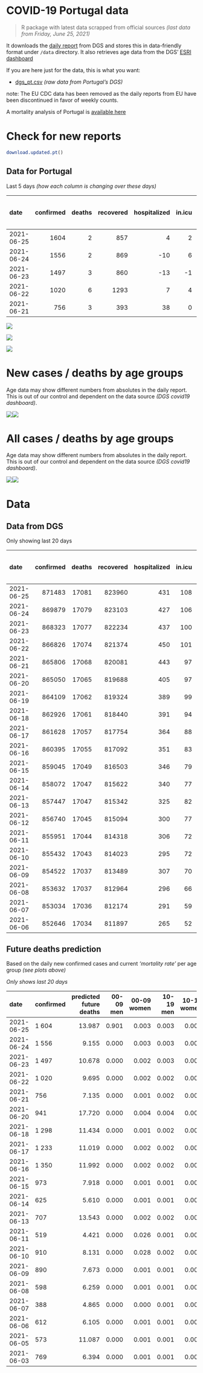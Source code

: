 COVID-19 Portugal data
================

> R package with latest data scrapped from official sources *(last data
> from Friday, June 25, 2021)*

It downloads the [daily
report](https://covid19.min-saude.pt/relatorio-de-situacao/) from DGS
and stores this in data-friendly format under `/data` directory. It also
retrieves age data from the DGS’ [ESRI
dashboard](https://covid19.min-saude.pt/ponto-de-situacao-atual-em-portugal/)

If you are here just for the data, this is what you want:

-   [dgs\_pt.csv](raw/master/data/dgs_pt.csv) *(raw data from Portugal’s
    DGS)*

note: The EU CDC data has been removed as the daily reports from EU have
been discontinued in favor of weekly counts.

A mortality analysis of Portugal is [available
here](https://averissimo.github.io/covid19-analysis/mortality.html)

# Check for new reports

``` r
download.updated.pt()
```

## Data for Portugal

Last 5 days *(how each column is changing over these days)*

| date       | confirmed | deaths | recovered | hospitalized | in.icu | first vaccine | second vaccine | confirmed m 00-09 | confirmed w 00-09 | confirmed m 10-19 | confirmed w 10-19 | confirmed m 20-29 | confirmed w 20-29 | confirmed m 30-39 | confirmed w 30-39 | confirmed m 40-49 | confirmed w 40-49 | confirmed m 50-59 | confirmed w 50-59 | confirmed m 60-69 | confirmed w 60-69 | confirmed m 70-79 | confirmed w 70-79 | confirmed m 80+ | confirmed w 80+ | death m 00-09 | death w 00-09 | death m 10-19 | death w 10-19 | death m 20-29 | death w 20-29 | death m 30-39 | death w 30-39 | death m 40-49 | death w 40-49 | death m 50-59 | death w 50-59 | death m 60-69 | death w 60-69 | death m 70-79 | death w 70-79 | death m 80+ | death w 80+ |
|:-----------|----------:|-------:|----------:|-------------:|-------:|--------------:|---------------:|------------------:|------------------:|------------------:|------------------:|------------------:|------------------:|------------------:|------------------:|------------------:|------------------:|------------------:|------------------:|------------------:|------------------:|------------------:|------------------:|----------------:|----------------:|--------------:|--------------:|--------------:|--------------:|--------------:|--------------:|--------------:|--------------:|--------------:|--------------:|--------------:|--------------:|--------------:|--------------:|--------------:|--------------:|------------:|------------:|
| 2021-06-25 |      1604 |      2 |       857 |            4 |      2 |         63249 |          48137 |            224060 |                67 |               126 |               118 |               157 |               169 |               124 |               139 |               131 |               132 |                81 |               105 |                35 |                51 |                40 |                25 |              18 |              16 |             0 |             0 |             0 |             0 |             0 |             0 |             0 |             0 |             0 |             0 |             0 |             0 |             0 |             0 |             0 |             0 |           1 |           1 |
| 2021-06-24 |      1556 |      2 |       869 |          -10 |      6 |         60646 |          49862 |                72 |                76 |               129 |               124 |               166 |               147 |               115 |               142 |               122 |               156 |                71 |                68 |                35 |                62 |                22 |                25 |               6 |              18 |             0 |             0 |             0 |             0 |             0 |             0 |             0 |             0 |             0 |             0 |             0 |             0 |             1 |             0 |             0 |             1 |           0 |           0 |
| 2021-06-23 |      1497 |      3 |       860 |          -13 |     -1 |         55172 |          51448 |                59 |                50 |               124 |                84 |               182 |               164 |               132 |               136 |               125 |               124 |                79 |                87 |                32 |                48 |                19 |                19 |              16 |              18 |             0 |             0 |             0 |             0 |             0 |             0 |             0 |             0 |             0 |             0 |             1 |             0 |             0 |             0 |             0 |             0 |           1 |           1 |
| 2021-06-22 |      1020 |      6 |      1293 |            7 |      4 |         15514 |          15597 |                23 |                39 |                76 |                64 |               106 |               120 |                88 |                84 |                88 |                86 |                48 |                65 |                24 |                31 |                19 |                22 |              16 |              15 |             0 |             0 |             0 |             0 |             0 |             0 |             0 |             0 |             0 |             0 |             0 |             0 |             0 |             0 |             2 |             1 |           3 |           0 |
| 2021-06-21 |       756 |      3 |       393 |           38 |      0 |         58213 |          40697 |                24 |                19 |                67 |                48 |                92 |                79 |                47 |                47 |                65 |                65 |                50 |                42 |                23 |                22 |                25 |                21 |               8 |               7 |             0 |             0 |             0 |             0 |             0 |             0 |             0 |             0 |             0 |             0 |             0 |             0 |             0 |             0 |             0 |             2 |           1 |           0 |

![](README_files/figure-gfm/totals-1.svg)<!-- -->

![](README_files/figure-gfm/differential-1.svg)<!-- -->

![](README_files/figure-gfm/differential_7days-1.svg)<!-- -->

# New cases / deaths by age groups

Age data may show different numbers from absolutes in the daily report.
This is out of our control and dependent on the data source *(DGS
covid19 dashboard)*.

![](README_files/figure-gfm/new_cases_deaths-1.svg)<!-- -->![](README_files/figure-gfm/new_cases_deaths-2.svg)<!-- -->

# All cases / deaths by age groups

Age data may show different numbers from absolutes in the daily report.
This is out of our control and dependent on the data source *(DGS
covid19 dashboard)*.

![](README_files/figure-gfm/total_cases_deaths-1.svg)<!-- -->![](README_files/figure-gfm/total_cases_deaths-2.svg)<!-- -->

# Data

## Data from DGS

Only showing last 20 days

| date       | confirmed | deaths | recovered | hospitalized | in.icu | confirmed m 00-09 | confirmed w 00-09 | confirmed m 10-19 | confirmed w 10-19 | confirmed m 20-29 | confirmed w 20-29 | confirmed m 30-39 | confirmed w 30-39 | confirmed m 40-49 | confirmed w 40-49 | confirmed m 50-59 | confirmed w 50-59 | confirmed m 60-69 | confirmed w 60-69 | confirmed m 70-79 | confirmed w 70-79 | confirmed m 80+ | confirmed w 80+ | death m 00-09 | death w 00-09 | death m 10-19 | death w 10-19 | death m 20-29 | death w 20-29 | death m 30-39 | death w 30-39 | death m 40-49 | death w 40-49 | death m 50-59 | death w 50-59 | death m 60-69 | death w 60-69 | death m 70-79 | death w 70-79 | death m 80+ | death w 80+ | first vaccine | second vaccine |
|:-----------|----------:|-------:|----------:|-------------:|-------:|------------------:|------------------:|------------------:|------------------:|------------------:|------------------:|------------------:|------------------:|------------------:|------------------:|------------------:|------------------:|------------------:|------------------:|------------------:|------------------:|----------------:|----------------:|--------------:|--------------:|--------------:|--------------:|--------------:|--------------:|--------------:|--------------:|--------------:|--------------:|--------------:|--------------:|--------------:|--------------:|--------------:|--------------:|------------:|------------:|--------------:|---------------:|
| 2021-06-25 |    871483 |  17081 |    823960 |          431 |    108 |            248816 |             23641 |             40872 |             41144 |             59690 |             66642 |             58085 |             67899 |             64458 |             80368 |             56658 |             71747 |             42087 |             45970 |             26785 |             29989 |           23398 |           46805 |             1 |             1 |             1 |             1 |             7 |             5 |            24 |            20 |            92 |            63 |           334 |           136 |          1073 |           465 |          2289 |          1356 |        5145 |        6068 |       4922099 |        2773507 |
| 2021-06-24 |    869879 |  17079 |    823103 |          427 |    106 |             24756 |             23574 |             40746 |             41026 |             59533 |             66473 |             57961 |             67760 |             64327 |             80236 |             56577 |             71642 |             42052 |             45919 |             26745 |             29964 |           23380 |           46789 |             1 |             1 |             1 |             1 |             7 |             5 |            24 |            20 |            92 |            63 |           334 |           136 |          1073 |           465 |          2289 |          1356 |        5144 |        6067 |       4858850 |        2725370 |
| 2021-06-23 |    868323 |  17077 |    822234 |          437 |    100 |             24684 |             23498 |             40617 |             40902 |             59367 |             66326 |             57846 |             67618 |             64205 |             80080 |             56506 |             71574 |             42017 |             45857 |             26723 |             29939 |           23374 |           46771 |             1 |             1 |             1 |             1 |             7 |             5 |            24 |            20 |            92 |            63 |           334 |           136 |          1072 |           465 |          2289 |          1355 |        5144 |        6067 |       4798204 |        2675508 |
| 2021-06-22 |    866826 |  17074 |    821374 |          450 |    101 |             24625 |             23448 |             40493 |             40818 |             59185 |             66162 |             57714 |             67482 |             64080 |             79956 |             56427 |             71487 |             41985 |             45809 |             26704 |             29920 |           23358 |           46753 |             1 |             1 |             1 |             1 |             7 |             5 |            24 |            20 |            92 |            63 |           333 |           136 |          1072 |           465 |          2289 |          1355 |        5143 |        6066 |       4743032 |        2624060 |
| 2021-06-21 |    865806 |  17068 |    820081 |          443 |     97 |             24602 |             23409 |             40417 |             40754 |             59079 |             66042 |             57626 |             67398 |             63992 |             79870 |             56379 |             71422 |             41961 |             45778 |             26685 |             29898 |           23342 |           46738 |             1 |             1 |             1 |             1 |             7 |             5 |            24 |            20 |            92 |            63 |           333 |           136 |          1072 |           465 |          2287 |          1354 |        5140 |        6066 |       4727518 |        2608463 |
| 2021-06-20 |    865050 |  17065 |    819688 |          405 |     97 |             24578 |             23390 |             40350 |             40706 |             58987 |             65963 |             57579 |             67351 |             63927 |             79805 |             56329 |             71380 |             41938 |             45756 |             26660 |             29877 |           23334 |           46731 |             1 |             1 |             1 |             1 |             7 |             5 |            24 |            20 |            92 |            63 |           333 |           136 |          1072 |           465 |          2287 |          1352 |        5139 |        6066 |       4669305 |        2567766 |
| 2021-06-19 |    864109 |  17062 |    819324 |          389 |     99 |                NA |                NA |                NA |                NA |                NA |                NA |                NA |                NA |                NA |                NA |                NA |                NA |                NA |                NA |                NA |                NA |              NA |              NA |            NA |            NA |            NA |            NA |            NA |            NA |            NA |            NA |            NA |            NA |            NA |            NA |            NA |            NA |            NA |            NA |          NA |          NA |       4621946 |        2476648 |
| 2021-06-18 |    862926 |  17061 |    818440 |          391 |     94 |             24480 |             23302 |             40179 |             40538 |             58795 |             65691 |             57432 |             67185 |             63763 |             79646 |             56221 |             71249 |             41879 |             45680 |             26619 |             29843 |           23309 |           46704 |             1 |             1 |             1 |             1 |             7 |             5 |            24 |            20 |            92 |            63 |           333 |           136 |          1072 |           465 |          2287 |          1352 |        5139 |        6062 |       4598549 |        2449200 |
| 2021-06-17 |    861628 |  17057 |    817754 |          364 |     88 |             24430 |             23274 |             40089 |             40425 |             58664 |             65563 |             57302 |             67082 |             63654 |             79531 |             56152 |             71173 |             41855 |             45648 |             26589 |             29816 |           23295 |           46683 |             1 |             1 |             1 |             1 |             7 |             5 |            24 |            20 |            92 |            63 |           333 |           134 |          1072 |           464 |          2288 |          1353 |        5138 |        6060 |       4500125 |        2379304 |
| 2021-06-16 |    860395 |  17055 |    817092 |          351 |     83 |             24398 |             23219 |             39994 |             40350 |             58540 |             65443 |             57188 |             66969 |             63552 |             79437 |             56085 |             71077 |             41829 |             45598 |             26576 |             29806 |           23275 |           46660 |             1 |             1 |             1 |             1 |             7 |             5 |            24 |            20 |            92 |            63 |           333 |           134 |          1072 |           464 |          2288 |          1351 |        5138 |        6060 |       4438408 |        2329985 |
| 2021-06-15 |    859045 |  17049 |    816503 |          346 |     79 |             24352 |             23180 |             39903 |             40259 |             58382 |             65282 |             57057 |             66866 |             63453 |             79314 |             56033 |             70992 |             41785 |             45545 |             26569 |             29784 |           23262 |           46621 |             1 |             1 |             1 |             1 |             7 |             5 |            24 |            20 |            92 |            63 |           333 |           134 |          1072 |           464 |          2287 |          1349 |        5137 |        6048 |       4387691 |        2278284 |
| 2021-06-14 |    858072 |  17047 |    815622 |          340 |     77 |             24327 |             23162 |             39851 |             40213 |             58268 |             65179 |             56964 |             66788 |             63369 |             79203 |             55969 |             70924 |             41761 |             45516 |             26543 |             29765 |           23256 |           46607 |             1 |             1 |             1 |             1 |             7 |             5 |            24 |            20 |            92 |            63 |           333 |           134 |          1072 |           464 |          2286 |          1349 |        5136 |        6058 |       4330244 |        2242562 |
| 2021-06-13 |    857447 |  17047 |    815342 |          325 |     82 |             24307 |             23144 |             39803 |             40180 |             58216 |             65112 |             56920 |             66726 |             63303 |             79149 |             55944 |             70881 |             41739 |             45492 |             26532 |             29756 |           23251 |           46592 |             1 |             1 |             1 |             1 |             7 |             5 |            24 |            20 |            92 |            63 |           333 |           134 |          1072 |           464 |          2286 |          1349 |        5136 |        6058 |       4308544 |        2236492 |
| 2021-06-12 |    856740 |  17045 |    815094 |          300 |     77 |                NA |                NA |                NA |                NA |                NA |                NA |                NA |                NA |                NA |                NA |                NA |                NA |                NA |                NA |                NA |                NA |              NA |              NA |            NA |            NA |            NA |            NA |            NA |            NA |            NA |            NA |            NA |            NA |            NA |            NA |            NA |            NA |            NA |            NA |          NA |          NA |       4243537 |        2230476 |
| 2021-06-11 |    855951 |  17044 |    814318 |          306 |     72 |             24246 |             23089 |             39717 |             40082 |             58076 |             64939 |             56801 |             66619 |             63161 |             79012 |             55874 |             70788 |             41686 |             45419 |             26504 |             29741 |           23234 |           46564 |             1 |             1 |             1 |             1 |             7 |             5 |            24 |            20 |            92 |            63 |           333 |           134 |          1072 |           464 |          2286 |          1349 |        5135 |        6056 |       4212783 |        2204786 |
| 2021-06-10 |    855432 |  17043 |    814023 |          295 |     72 |             24228 |             23704 |             39681 |             40051 |             58018 |             64874 |             56761 |             66574 |             63126 |             78962 |             55840 |             70767 |             41668 |             45407 |             26496 |             29731 |           23230 |           46553 |             1 |             1 |             1 |             1 |             7 |             5 |            24 |            20 |            92 |            63 |           333 |           134 |          1072 |           464 |          2286 |          1348 |        5135 |        6056 |       4138665 |        2166515 |
| 2021-06-09 |    854522 |  17037 |    813489 |          307 |     70 |             24183 |             23048 |             39614 |             39984 |             57939 |             64778 |             56704 |             66493 |             63044 |             78874 |             55790 |             70708 |             41631 |             45380 |             26488 |             29721 |           23221 |           46529 |             1 |             1 |             1 |             1 |             7 |             5 |            24 |            20 |            92 |            63 |           333 |           134 |          1071 |           464 |          2286 |          1346 |        5133 |        6055 |       4073288 |        2132575 |
| 2021-06-08 |    853632 |  17037 |    812964 |          296 |     66 |             24147 |             23020 |             39559 |             39926 |             57863 |             64704 |             56620 |             66412 |             62959 |             78792 |             55735 |             70645 |             41607 |             45353 |             26465 |             29709 |           23213 |           46515 |             1 |             1 |             1 |             1 |             7 |             5 |            24 |            20 |            92 |            63 |           333 |           134 |          1071 |           464 |          2286 |          1346 |        5133 |        6055 |       4011686 |        2098674 |
| 2021-06-07 |    853034 |  17036 |    812174 |          291 |     59 |             24133 |             22998 |             39532 |             39908 |             57787 |             64659 |             56546 |             66377 |             62895 |             78729 |             55706 |             70609 |             41576 |             45334 |             26453 |             29693 |           23206 |           46503 |             1 |             1 |             1 |             1 |             7 |             5 |            24 |            20 |            92 |            63 |           333 |           134 |          1070 |           464 |          2286 |          1346 |        5133 |        6055 |       3958681 |        2047464 |
| 2021-06-06 |    852646 |  17034 |    811897 |          265 |     52 |             24123 |             22990 |             39501 |             39890 |             57766 |             64628 |             56500 |             66336 |             62857 |             78704 |             55689 |             70570 |             41562 |             45313 |             26448 |             29695 |           23196 |           46493 |             1 |             1 |             1 |             1 |             7 |             5 |            24 |            20 |            92 |            63 |           333 |           133 |          1069 |           464 |          2286 |          1346 |        5133 |        6055 |       3938442 |        2025651 |

## Future deaths prediction

Based on the daily new confirmed cases and current *‘mortality rate’*
per age group *(see plots above)*

*Only shows last 20 days*

| date       | confirmed | predicted future deaths | 00-09 men | 00-09 women | 10-19 men | 10-19 women | 20-29 men | 20-29 women | 30-39 men | 30-39 women | 40-49 men | 40-49 women | 50-59 men | 50-59 women | 60-69 men | 60-69 women | 70-79 men | 70-79 women | 80+ men | 80+ women |
|:-----------|:----------|------------------------:|----------:|------------:|----------:|------------:|----------:|------------:|----------:|------------:|----------:|------------:|----------:|------------:|----------:|------------:|----------:|------------:|--------:|----------:|
| 2021-06-25 | 1 604     |                  13.987 |     0.901 |       0.003 |     0.003 |       0.003 |     0.018 |       0.013 |     0.051 |       0.041 |     0.187 |       0.103 |     0.477 |       0.199 |     0.892 |       0.516 |     3.418 |       1.130 |   3.958 |     2.074 |
| 2021-06-24 | 1 556     |                   9.155 |     0.000 |       0.003 |     0.003 |       0.003 |     0.019 |       0.011 |     0.048 |       0.042 |     0.174 |       0.122 |     0.419 |       0.129 |     0.892 |       0.627 |     1.880 |       1.130 |   1.319 |     2.334 |
| 2021-06-23 | 1 497     |                  10.678 |     0.000 |       0.002 |     0.003 |       0.002 |     0.021 |       0.012 |     0.055 |       0.040 |     0.178 |       0.097 |     0.466 |       0.165 |     0.816 |       0.486 |     1.624 |       0.859 |   3.518 |     2.334 |
| 2021-06-22 | 1 020     |                   9.695 |     0.000 |       0.002 |     0.002 |       0.002 |     0.012 |       0.009 |     0.036 |       0.025 |     0.126 |       0.067 |     0.283 |       0.123 |     0.612 |       0.314 |     1.624 |       0.995 |   3.518 |     1.945 |
| 2021-06-21 | 756       |                   7.135 |     0.000 |       0.001 |     0.002 |       0.001 |     0.011 |       0.006 |     0.019 |       0.014 |     0.093 |       0.051 |     0.295 |       0.080 |     0.586 |       0.223 |     2.136 |       0.950 |   1.759 |     0.908 |
| 2021-06-20 | 941       |                  17.720 |     0.000 |       0.004 |     0.004 |       0.004 |     0.023 |       0.020 |     0.061 |       0.049 |     0.234 |       0.125 |     0.637 |       0.248 |     1.504 |       0.769 |     3.504 |       1.537 |   5.497 |     3.500 |
| 2021-06-18 | 1 298     |                  11.434 |     0.000 |       0.001 |     0.002 |       0.003 |     0.015 |       0.010 |     0.054 |       0.030 |     0.156 |       0.090 |     0.407 |       0.144 |     0.612 |       0.324 |     2.564 |       1.221 |   3.078 |     2.723 |
| 2021-06-17 | 1 233     |                  11.019 |     0.000 |       0.002 |     0.002 |       0.002 |     0.015 |       0.009 |     0.047 |       0.033 |     0.146 |       0.074 |     0.395 |       0.182 |     0.663 |       0.506 |     1.111 |       0.452 |   4.398 |     2.982 |
| 2021-06-16 | 1 350     |                  11.992 |     0.000 |       0.002 |     0.002 |       0.002 |     0.019 |       0.012 |     0.054 |       0.030 |     0.141 |       0.096 |     0.307 |       0.161 |     1.122 |       0.536 |     0.598 |       0.995 |   2.859 |     5.056 |
| 2021-06-15 | 973       |                   7.918 |     0.000 |       0.001 |     0.001 |       0.001 |     0.013 |       0.008 |     0.038 |       0.023 |     0.120 |       0.087 |     0.377 |       0.129 |     0.612 |       0.293 |     2.222 |       0.859 |   1.319 |     1.815 |
| 2021-06-14 | 625       |                   5.610 |     0.000 |       0.001 |     0.001 |       0.001 |     0.006 |       0.005 |     0.018 |       0.018 |     0.094 |       0.042 |     0.147 |       0.082 |     0.561 |       0.243 |     0.940 |       0.407 |   1.099 |     1.945 |
| 2021-06-13 | 707       |                  13.543 |     0.000 |       0.002 |     0.002 |       0.002 |     0.016 |       0.013 |     0.049 |       0.032 |     0.203 |       0.107 |     0.413 |       0.176 |     1.351 |       0.738 |     2.393 |       0.678 |   3.738 |     3.630 |
| 2021-06-11 | 519       |                   4.421 |     0.000 |       0.026 |     0.001 |       0.001 |     0.007 |       0.005 |     0.017 |       0.013 |     0.050 |       0.039 |     0.200 |       0.040 |     0.459 |       0.121 |     0.684 |       0.452 |   0.880 |     1.426 |
| 2021-06-10 | 910       |                   8.131 |     0.000 |       0.028 |     0.002 |       0.002 |     0.009 |       0.007 |     0.024 |       0.024 |     0.117 |       0.069 |     0.295 |       0.112 |     0.943 |       0.273 |     0.684 |       0.452 |   1.979 |     3.111 |
| 2021-06-09 | 890       |                   7.673 |     0.000 |       0.001 |     0.001 |       0.001 |     0.009 |       0.006 |     0.035 |       0.024 |     0.121 |       0.064 |     0.324 |       0.119 |     0.612 |       0.273 |     1.966 |       0.543 |   1.759 |     1.815 |
| 2021-06-08 | 598       |                   6.259 |     0.000 |       0.001 |     0.001 |       0.000 |     0.009 |       0.003 |     0.031 |       0.010 |     0.091 |       0.049 |     0.171 |       0.068 |     0.790 |       0.192 |     1.025 |       0.723 |   1.539 |     1.556 |
| 2021-06-07 | 388       |                   4.865 |     0.000 |       0.000 |     0.001 |       0.000 |     0.002 |       0.002 |     0.019 |       0.012 |     0.054 |       0.020 |     0.100 |       0.074 |     0.357 |       0.212 |     0.427 |       0.090 |   2.199 |     1.296 |
| 2021-06-06 | 612       |                   6.105 |     0.000 |       0.001 |     0.001 |       0.001 |     0.005 |       0.003 |     0.023 |       0.018 |     0.093 |       0.039 |     0.141 |       0.082 |     0.867 |       0.233 |     0.171 |       0.452 |   2.419 |     1.556 |
| 2021-06-05 | 573       |                  11.087 |     0.000 |       0.001 |     0.001 |       0.001 |     0.012 |       0.007 |     0.038 |       0.024 |     0.140 |       0.056 |     0.424 |       0.108 |     0.841 |       0.556 |     2.820 |       1.085 |   2.639 |     2.334 |
| 2021-06-03 | 769       |                   6.394 |     0.000 |       0.001 |     0.001 |       0.001 |     0.009 |       0.005 |     0.033 |       0.014 |     0.091 |       0.058 |     0.253 |       0.097 |     0.790 |       0.233 |     1.282 |       0.950 |   1.539 |     1.037 |
